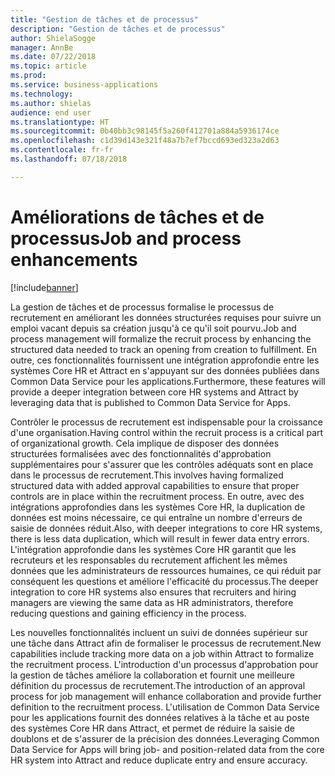 ```yaml
---
title: "Gestion de tâches et de processus"
description: "Gestion de tâches et de processus"
author: ShielaSogge
manager: AnnBe
ms.date: 07/22/2018
ms.topic: article
ms.prod: 
ms.service: business-applications
ms.technology: 
ms.author: shielas
audience: end user
ms.translationtype: HT
ms.sourcegitcommit: 0b40bb3c98145f5a260f412701a884a5936174ce
ms.openlocfilehash: c1d39d143e321f48a7b7ef7bccd693ed323a2d63
ms.contentlocale: fr-fr
ms.lasthandoff: 07/18/2018

---
```


# <a name="job-and-process-enhancements"></a><span data-ttu-id="6fbc3-103">Améliorations de tâches et de processus</span><span class="sxs-lookup"><span data-stu-id="6fbc3-103">Job and process enhancements</span></span>

[!include[banner](../../../includes/banner.md)]

<span data-ttu-id="6fbc3-104">La gestion de tâches et de processus formalise le processus de recrutement en améliorant les données structurées requises pour suivre un emploi vacant depuis sa création jusqu'à ce qu'il soit pourvu.</span><span class="sxs-lookup"><span data-stu-id="6fbc3-104">Job and process management will formalize the recruit process by enhancing the structured data needed to track an opening from creation to fulfillment.</span></span>
<span data-ttu-id="6fbc3-105">En outre, ces fonctionnalités fournissent une intégration approfondie entre les systèmes Core HR et Attract en s'appuyant sur des données publiées dans Common Data Service pour les applications.</span><span class="sxs-lookup"><span data-stu-id="6fbc3-105">Furthermore, these features will provide a deeper integration between core HR systems and Attract by leveraging data that is published to Common Data Service for Apps.</span></span>

<span data-ttu-id="6fbc3-106">Contrôler le processus de recrutement est indispensable pour la croissance d'une organisation.</span><span class="sxs-lookup"><span data-stu-id="6fbc3-106">Having control within the recruit process is a critical part of organizational growth.</span></span> <span data-ttu-id="6fbc3-107">Cela implique de disposer des données structurées formalisées avec des fonctionnalités d'approbation supplémentaires pour s'assurer que les contrôles adéquats sont en place dans le processus de recrutement.</span><span class="sxs-lookup"><span data-stu-id="6fbc3-107">This involves having formalized structured data with added approval capabilities to ensure that proper controls are in place within the recruitment process.</span></span> <span data-ttu-id="6fbc3-108">En outre, avec des intégrations approfondies dans les systèmes Core HR, la duplication de données est moins nécessaire, ce qui entraîne un nombre d'erreurs de saisie de données réduit.</span><span class="sxs-lookup"><span data-stu-id="6fbc3-108">Also, with deeper integrations to core HR systems, there is less data duplication, which will result in fewer data entry errors.</span></span> <span data-ttu-id="6fbc3-109">L'intégration approfondie dans les systèmes Core HR garantit que les recruteurs et les responsables du recrutement affichent les mêmes données que les administrateurs de ressources humaines, ce qui réduit par conséquent les questions et améliore l'efficacité du processus.</span><span class="sxs-lookup"><span data-stu-id="6fbc3-109">The deeper integration to core HR systems also ensures that recruiters and hiring managers are viewing the same data as HR administrators, therefore reducing questions and gaining efficiency in the process.</span></span>

<span data-ttu-id="6fbc3-110">Les nouvelles fonctionnalités incluent un suivi de données supérieur sur une tâche dans Attract afin de formaliser le processus de recrutement.</span><span class="sxs-lookup"><span data-stu-id="6fbc3-110">New capabilities include tracking more data on a job within Attract to formalize the recruitment process.</span></span> <span data-ttu-id="6fbc3-111">L'introduction d'un processus d'approbation pour la gestion de tâches améliore la collaboration et fournit une meilleure définition du processus de recrutement.</span><span class="sxs-lookup"><span data-stu-id="6fbc3-111">The introduction of an approval process for job management will enhance collaboration and provide further definition to the recruitment process.</span></span> <span data-ttu-id="6fbc3-112">L'utilisation de Common Data Service pour les applications fournit des données relatives à la tâche et au poste des systèmes Core HR dans Attract, et permet de réduire la saisie de doublons et de s'assurer de la précision des données.</span><span class="sxs-lookup"><span data-stu-id="6fbc3-112">Leveraging Common Data Service for Apps will bring job- and position-related data from the core HR system into Attract and reduce duplicate entry and ensure accuracy.</span></span>

<!--
## Who uses this feature
These features are intended for recruiters and hiring managers and will work
without any additional setup.
## Setup required
Some of the capabilities in this feature will require each user to have a
license to LinkedIn Recruiter.
## Availability
Cloud
## Regional availability
Global
-->

